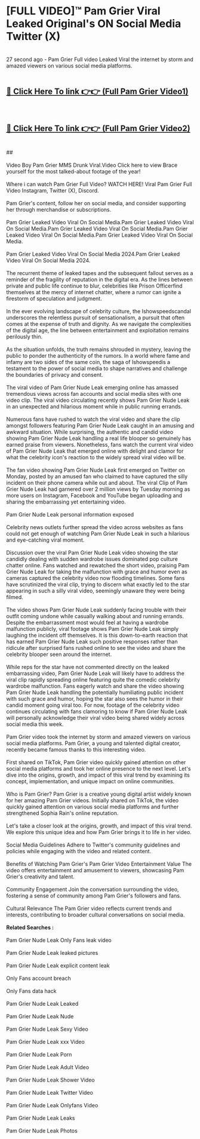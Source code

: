 # [FULL VIDEO]™ Pam Grier Viral Leaked Original's ON Social Media Twitter (X) <br>
<br>
27 second ago - Pam Grier Full video Leaked Viral the internet by storm and amazed viewers on various social media platforms.<br>

 <br>

##  <a href="https://play.123hd.live?title=Full Pam_Grier&ref=git">🔴 Click Here To link 👉👉 (Full Pam Grier Video1)</a><br>
  <br>

##  <a href="https://play.123hd.live?title=Full Pam_Grier&ref=git">🔴 Click Here To link 👉👉 (Full Pam Grier Video2)</a><br>
  <br>
  ##


  <br>

  <br>
Video Boy Pam Grier MMS Drunk Viral.Video Click here to view Brace yourself for the most talked-about footage of the year!
<br><br>
Where i can watch Pam Grier Full Video? WATCH HERE! Viral Pam Grier Full Video Instagram, Twitter (X), Discord.
<br><br>
Pam Grier's content, follow her on social media, and consider supporting her through merchandise or subscriptions.
<br><br>
Pam Grier Leaked Video Viral On Social Media.Pam Grier Leaked Video Viral On Social Media.Pam Grier Leaked Video Viral On Social Media.Pam Grier Leaked Video Viral On Social Media.Pam Grier Leaked Video Viral On Social Media.
<br><br>
Pam Grier Leaked Video Viral On Social Media 2024.Pam Grier Leaked Video Viral On Social Media 2024.
<br><br>
The recurrent theme of leaked tapes and the subsequent fallout serves as a reminder of the fragility of reputation in the digital era. As the lines between private and public life continue to blur, celebrities like Prison Officerfind themselves at the mercy of internet chatter, where a rumor can ignite a firestorm of speculation and judgment.
<br><br>
In the ever evolving landscape of celebrity culture, the Ishowspeedscandal underscores the relentless pursuit of sensationalism, a pursuit that often comes at the expense of truth and dignity. As we navigate the complexities of the digital age, the line between entertainment and exploitation remains perilously thin.
<br><br>
As the situation unfolds, the truth remains shrouded in mystery, leaving the public to ponder the authenticity of the rumors. In a world where fame and infamy are two sides of the same coin, the saga of Ishowspeedis a testament to the power of social media to shape narratives and challenge the boundaries of privacy and consent.
<br><br>
The viral video of Pam Grier Nude Leak emerging online has amassed tremendous views across fan accounts and social media sites with one video clip. The viral video circulating recently shows Pam Grier Nude Leak in an unexpected and hilarious moment while in public running errands.
<br><br>
Numerous fans have rushed to watch the viral video and share the clip amongst followers featuring Pam Grier Nude Leak caught in an amusing and awkward situation. While surprising, the authentic and candid video showing Pam Grier Nude Leak handling a real life blooper so genuinely has earned praise from viewers. Nonetheless, fans watch the current viral video of Pam Grier Nude Leak that emerged online with delight and clamor for what the celebrity icon's reaction to the widely spread viral video will be.
<br><br>
The fan video showing Pam Grier Nude Leak first emerged on Twitter on Monday, posted by an amused fan who claimed to have captured the silly incident on their phone camera while out and about. The viral Clip of Pam Grier Nude Leak had garnered over 2 million views by Tuesday morning as more users on Instagram, Facebook and YouTube began uploading and sharing the embarrassing yet entertaining video.
<br><br>
Pam Grier Nude Leak personal information exposed
<br><br>
Celebrity news outlets further spread the video across websites as fans could not get enough of watching Pam Grier Nude Leak in such a hilarious and eye-catching viral moment.
<br><br>
Discussion over the viral Pam Grier Nude Leak video showing the star candidly dealing with sudden wardrobe issues dominated pop culture chatter online. Fans watched and rewatched the short video, praising Pam Grier Nude Leak for taking the malfunction with grace and humor even as cameras captured the celebrity video now flooding timelines. Some fans have scrutinized the viral clip, trying to discern what exactly led to the star appearing in such a silly viral video, seemingly unaware they were being filmed.
<br><br>
The video shows Pam Grier Nude Leak suddenly facing trouble with their outfit coming undone while casually walking about and running errands. Despite the embarrassment most would feel at having a wardrobe malfunction publicly, viral footage shows Pam Grier Nude Leak simply laughing the incident off themselves. It is this down-to-earth reaction that has earned Pam Grier Nude Leak such positive responses rather than ridicule after surprised fans rushed online to see the video and share the celebrity blooper seen around the internet.
<br><br>
While reps for the star have not commented directly on the leaked embarrassing video, Pam Grier Nude Leak will likely have to address the viral clip rapidly spreading online featuring quite the comedic celebrity wardrobe malfunction. Fans eagerly watch and share the video showing Pam Grier Nude Leak handling the potentially humiliating public incident with such grace and humor, hoping the star also sees the humor in their candid moment going viral too. For now, footage of the celebrity video continues circulating with fans clamoring to know if Pam Grier Nude Leak will personally acknowledge their viral video being shared widely across social media this week.
<br><br>
Pam Grier video took the internet by storm and amazed viewers on various social media platforms. Pam Grier, a young and talented digital creator, recently became famous thanks to this interesting video.
<br><br>
First shared on TikTok, Pam Grier video quickly gained attention on other social media platforms and took her online presence to the next level. Let's dive into the origins, growth, and impact of this viral trend by examining its concept, implementation, and unique impact on online communities.
<br><br>
Who is Pam Grier? Pam Grier is a creative young digital artist widely known for her amazing Pam Grier videos. Initially shared on TikTok, the video quickly gained attention on various social media platforms and further strengthened Sophia Rain's online reputation.
<br><br>
Let's take a closer look at the origins, growth, and impact of this viral trend. We explore this unique idea and how Pam Grier brings it to life in her video.
<br><br>
Social Media Guidelines Adhere to Twitter's community guidelines and policies while engaging with the video and related content.
<br><br>
Benefits of Watching Pam Grier's Pam Grier Video Entertainment Value The video offers entertainment and amusement to viewers, showcasing Pam Grier's creativity and talent.
<br><br>
Community Engagement Join the conversation surrounding the video, fostering a sense of community among Pam Grier's followers and fans.
<br><br>
Cultural Relevance The Pam Grier video reflects current trends and interests, contributing to broader cultural conversations on social media.
<br><br>
<strong>Related Searches :</strong>
<br><br>
Pam Grier Nude Leak Only Fans leak video
<br><br>
Pam Grier Nude Leak leaked pictures
<br><br>
Pam Grier Nude Leak explicit content leak
<br><br>
Only Fans account breach
<br><br>
Only Fans data hack
<br><br>
Pam Grier Nude Leak Leaked
<br><br>
Pam Grier Nude Leak Nude
<br><br>
Pam Grier Nude Leak Sexy Video
<br><br>
Pam Grier Nude Leak xxx Video
<br><br>
Pam Grier Nude Leak Porn
<br><br>
Pam Grier Nude Leak Adult Video
<br><br>
Pam Grier Nude Leak Shower Video
<br><br>
Pam Grier Nude Leak Twitter Video
<br><br>
Pam Grier Nude Leak Onlyfans Video
<br><br>
Pam Grier Nude Leak Leaks
<br><br>
Pam Grier Nude Leak Photos